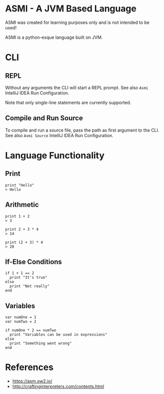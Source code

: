 # ASMI - A JVM Based Language

ASMI was created for learning purposes only and is not intended to be used!

ASMI is a python-esque language built on JVM.

# CLI
## REPL
Without any arguments the CLI will start a REPL prompt. See also `Asmi` IntelliJ IDEA Run Configuration.

Note that only single-line statements are currently supported.

## Compile and Run Source
To compile and run a source file, pass the path as first argument to the CLI. See also `Asmi Source` IntelliJ IDEA Run Configuration.

# Language Functionality
## Print
```
print "Hello"
> Hello
```

## Arithmetic
```
print 1 + 2
> 3

print 2 + 3 * 4
> 14

print (2 + 3) * 4
> 20
```

## If-Else Conditions
```
if 1 + 1 == 2
  print "It's true"
else
  print "Not really"
end
```

## Variables
```
var numOne = 1
var numTwo = 2

if numOne * 2 == numTwo
  print "Variables can be used in expressions"
else
  print "Something went wrong"
end
```

# References

- https://asm.ow2.io/
- http://craftinginterpreters.com/contents.html